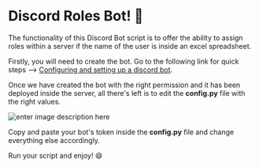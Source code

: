 ﻿# Discord Roles Bot! 🤖
The functionality of this Discord Bot script is to offer the ability to assign roles within a server if the name of the user is inside an excel spreadsheet.

Firstly, you will need to create the bot. Go to the following link for quick steps --> [Configuring and setting up a discord bot](https://discord.com/developers/docs/getting-started#configuring-a-bot).

Once we have created the bot with the right permission and it has been deployed inside the server, all there's left is to edit the **config.py** file with the right values.

![enter image description here](https://i.ibb.co/7ykTsQ8/token.png)

Copy and paste your bot's token inside the **config.py** file and change everything else accordingly.

Run your script and enjoy! 😄
